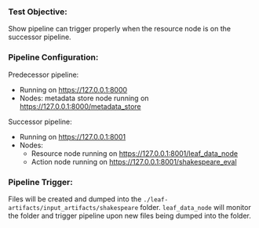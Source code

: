 ### Test Objective:
Show pipeline can trigger properly when the resource node is on the successor pipeline.

### Pipeline Configuration:
Predecessor pipeline:
- Running on https://127.0.0.1:8000
- Nodes: metadata store node running on https://127.0.0.1:8000/metadata_store

Successor pipeline:
- Running on https://127.0.0.1:8001
- Nodes: 
    - Resource node running on https://127.0.0.1:8001/leaf_data_node
    - Action node running on https://127.0.0.1:8001/shakespeare_eval

### Pipeline Trigger:
Files will be created and dumped into the `./leaf-artifacts/input_artifacts/shakespeare` folder. `leaf_data_node` will monitor the folder and trigger pipeline upon new files being dumped into the folder.
